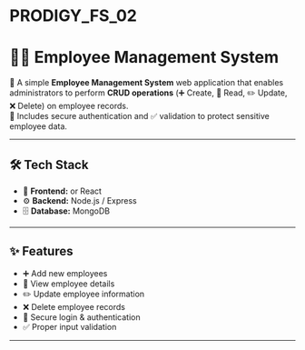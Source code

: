 # PRODIGY_FS_02
# 👨‍💼 Employee Management System  

🚀 A simple **Employee Management System** web application that enables administrators to perform **CRUD operations** (➕ Create, 📖 Read, ✏️ Update, ❌ Delete) on employee records.  
🔐 Includes secure authentication and ✅ validation to protect sensitive employee data.  

---

## 🛠️ Tech Stack  
- 🎨 **Frontend:** or React
- ⚙️ **Backend:** Node.js / Express 
- 🗄️ **Database:** MongoDB

---

## ✨ Features  
- ➕ Add new employees  
- 📖 View employee details  
- ✏️ Update employee information  
- ❌ Delete employee records  
- 🔐 Secure login & authentication  
- ✅ Proper input validation

---

